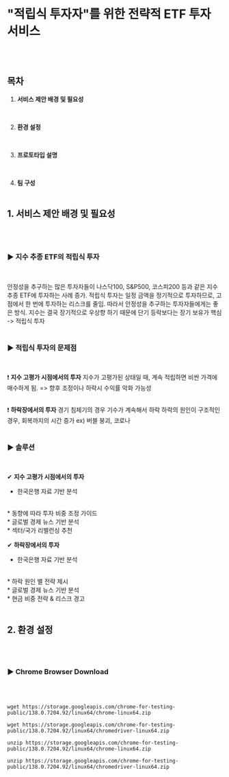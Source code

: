 # "적립식 투자자"를 위한 전략적 ETF 투자 서비스
<br/><br/>

## 목차
1. **서비스 제안 배경 및 필요성**
<br/>

2. **환경 설정**
<br/>

3. **프로토타입 설명**
<br/>

4. **팀 구성**
<br/><br/>

## 1. 서비스 제안 배경 및 필요성
<br/><br/>

### ▶ 지수 추종 ETF의 적립식 투자
<br/>

안정성을 추구하는 많은 투자자들이 나스닥100, S&P500, 코스피200 등과 같은 지수 추종 ETF에 투자하는 사례 증가.
적립식 투자는 일정 금액을 정기적으로 투자하므로, 고점에서 한 번에 투자하는 리스크를 줄임.
따라서 안정성을 추구하는 투자자들에게는 좋은 방식.
지수는 결국 장기적으로 우상향 하기 때문에 단기 등락보다는 장기 보유가 핵심 -> 적립식 투자
<br/><br/>

### ▶ 적립식 투자의 문제점
<br/>

❗ **지수 고평가 시점에서의 투자**
지수가 고평가된 상태일 때, 계속 적립하면 비싼 가격에 매수하게 됨. => 향후 조정이나 하락시 수익률 악화 가능성
<br/><br/>

❗ **하락장에서의 투자**
경기 침체기의 경우 기수가 계속해서 하락
하락의 원인이 구조적인 경우, 회복까지의 시간 증가 ex) 버블 붕괴, 코로나
<br/><br/>

### ▶ 솔루션
<br/>

✔ **지수 고평가 시점에서의 투자**
<br/>

* 한국은행 자료 기반 분석
<br/>
* 동향에 따라 투자 비중 조정 가이드
<br/>
* 글로벌 경제 뉴스 기반 분석
<br/>
* 섹터/국가 리밸런싱 추천
<br/>

✔ **하락장에서의 투자**
<br/>

* 한국은행 자료 기반 분석
<br/>
* 하락 원인 별 전략 제시
<br/>
* 글로벌 경제 뉴스 기반 분석
<br/>
* 현금 비중 전략 & 리스크 경고
<br/><br/>

## 2. 환경 설정
<br/><br/>

### ▶ Chrome Browser Download
<br/><br/>

```
wget https://storage.googleapis.com/chrome-for-testing-public/138.0.7204.92/linux64/chrome-linux64.zip
```

```
wget https://storage.googleapis.com/chrome-for-testing-public/138.0.7204.92/linux64/chromedriver-linux64.zip
```

```
unzip https://storage.googleapis.com/chrome-for-testing-public/138.0.7204.92/linux64/chrome-linux64.zip
```

```
unzip https://storage.googleapis.com/chrome-for-testing-public/138.0.7204.92/linux64/chromedriver-linux64.zip
```












